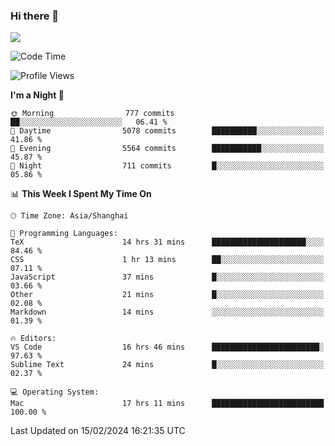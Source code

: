 ### Hi there 👋

<!--
**JJAYCHEN1e/jjaychen1e** is a ✨ _special_ ✨ repository because its `README.md` (this file) appears on your GitHub profile.

Here are some ideas to get you started:

- 🔭 I’m currently working on ...
- 🌱 I’m currently learning ...
- 👯 I’m looking to collaborate on ...
- 🤔 I’m looking for help with ...
- 💬 Ask me about ...
- 📫 How to reach me: ...
- 😄 Pronouns: ...
- ⚡ Fun fact: ...
-->

[![](https://github-readme-stats.vercel.app/api?username=jjaychen1e&show_icons=true)](https://github.com/jjaychen1e/github-readme-stats?count_private=true)

<!--START_SECTION:waka-->
![Code Time](http://img.shields.io/badge/Code%20Time-1%2C010%20hrs%2024%20mins-blue)

![Profile Views](http://img.shields.io/badge/Profile%20Views-0-blue)

**I'm a Night 🦉** 

```text
🌞 Morning                777 commits         ██░░░░░░░░░░░░░░░░░░░░░░░   06.41 % 
🌆 Daytime                5078 commits        ██████████░░░░░░░░░░░░░░░   41.86 % 
🌃 Evening                5564 commits        ███████████░░░░░░░░░░░░░░   45.87 % 
🌙 Night                  711 commits         █░░░░░░░░░░░░░░░░░░░░░░░░   05.86 % 
```


📊 **This Week I Spent My Time On** 

```text
🕑︎ Time Zone: Asia/Shanghai

💬 Programming Languages: 
TeX                      14 hrs 31 mins      █████████████████████░░░░   84.46 % 
CSS                      1 hr 13 mins        ██░░░░░░░░░░░░░░░░░░░░░░░   07.11 % 
JavaScript               37 mins             █░░░░░░░░░░░░░░░░░░░░░░░░   03.66 % 
Other                    21 mins             █░░░░░░░░░░░░░░░░░░░░░░░░   02.08 % 
Markdown                 14 mins             ░░░░░░░░░░░░░░░░░░░░░░░░░   01.39 % 

🔥 Editors: 
VS Code                  16 hrs 46 mins      ████████████████████████░   97.63 % 
Sublime Text             24 mins             █░░░░░░░░░░░░░░░░░░░░░░░░   02.37 % 

💻 Operating System: 
Mac                      17 hrs 11 mins      █████████████████████████   100.00 % 
```


 Last Updated on 15/02/2024 16:21:35 UTC
<!--END_SECTION:waka-->
